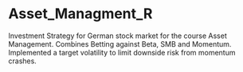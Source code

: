 # Asset_Managment_R
Investment Strategy for German stock market for the course Asset Management. Combines Betting against Beta, SMB and Momentum. Implemented a target volatility to limit downside risk from momentum crashes. 
